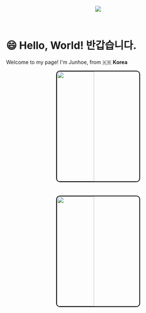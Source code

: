 <p align='center'>
    <img src="https://capsule-render.vercel.app/api?type=waving&color=auto&height=400&width=100%&section=header&text=Hello,%20World!&fontSize=90&animation=twinkling&fontAlignY=38&desc=안녕하세요!%20프론트엔드%20개발자%20김준회입니다!&descAlignY=53&descAlign=58"/>
</p>

<br/>

# 😄 Hello, World! 반갑습니다.

Welcome to my page!
I'm Junhoe, from 🇰🇷 **Korea**

<div style="display: flex; flex-direction: column; align-items: center;">
  <img src="https://github-readme-stats.vercel.app/api?username=KimJunhoe153&show_icons=true&theme=tokyonight&layout=compact" style="width: 45%; height: 300px; border: 2px solid black; border-radius: 10px; margin-bottom: 20px;"/>
</br>
  <img src="https://github-readme-stats.vercel.app/api/top-langs/?username=KimJunhoe153&layout=compact&theme=tokyonight" style="width: 45%; height: 300px; border: 2px solid black; border-radius: 10px;"/>
</div>

